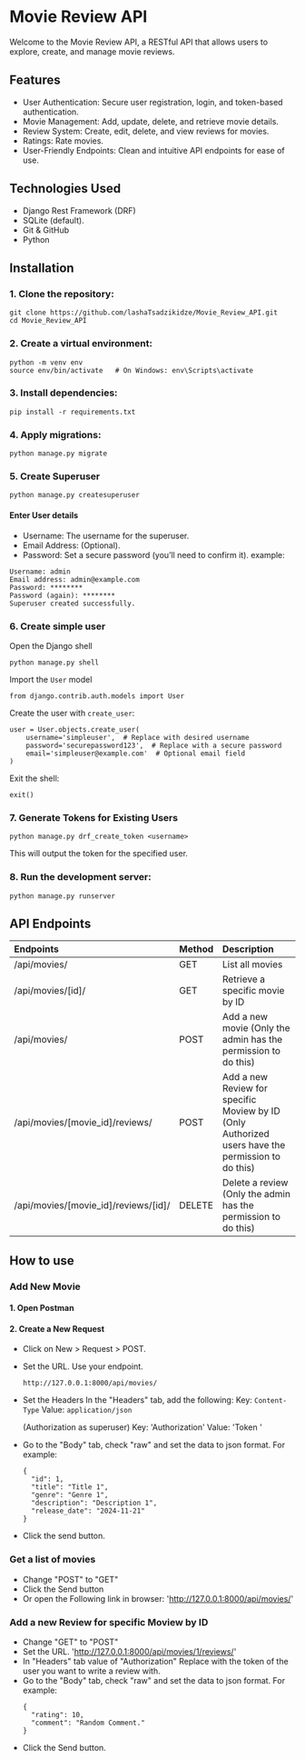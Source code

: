# Movie Review API
Welcome to the Movie Review API, a RESTful API that allows users to explore, create, and manage movie reviews.

## Features
* User Authentication: Secure user registration, login, and token-based authentication.
* Movie Management: Add, update, delete, and retrieve movie details.
* Review System: Create, edit, delete, and view reviews for movies.
* Ratings: Rate movies.
* User-Friendly Endpoints: Clean and intuitive API endpoints for ease of use.

## Technologies Used
* Django Rest Framework (DRF)
* SQLite (default).
* Git & GitHub
* Python

## Installation
### 1. Clone the repository:
```
git clone https://github.com/lashaTsadzikidze/Movie_Review_API.git
cd Movie_Review_API
```

### 2. Create a virtual environment:
```
python -m venv env  
source env/bin/activate   # On Windows: env\Scripts\activate  
```

### 3. Install dependencies:
```
pip install -r requirements.txt
```

### 4. Apply migrations:
```
python manage.py migrate
```

### 5. Create Superuser
```
python manage.py createsuperuser
```
#### Enter User details
- Username: The username for the superuser.
- Email Address: (Optional).
- Password: Set a secure password (you’ll need to confirm it).
example:
```
Username: admin
Email address: admin@example.com
Password: ********
Password (again): ********
Superuser created successfully.
```

### 6. Create simple user
Open the Django shell
```
python manage.py shell
```
Import the `User` model
```
from django.contrib.auth.models import User
```
Create the user with `create_user`:
```
user = User.objects.create_user(
    username='simpleuser',  # Replace with desired username
    password='securepassword123',  # Replace with a secure password
    email='simpleuser@example.com'  # Optional email field
)
```
Exit the shell:
```
exit()
```
### 7. Generate Tokens for Existing Users
```
python manage.py drf_create_token <username>
```
This will output the token for the specified user.

### 8. Run the development server:
```
python manage.py runserver
```

## API Endpoints
| Endpoints                            | Method   | Description                                                                                      |
|:------------------------------------ |:-------- |:------------------------------------------------------------------------------------------------ |
| /api/movies/                         | GET      | List all movies                                                                                  |
| /api/movies/[id]/                    | GET      | Retrieve a specific movie by ID                                                                  |
| /api/movies/                         | POST     | Add a new movie (Only the admin has the permission to do this)                                   |
| /api/movies/[movie_id]/reviews/      | POST     | Add a new Review for specific Moview by ID (Only Authorized users have the permission to do this)|
| /api/movies/[movie_id]/reviews/[id]/ | DELETE   | Delete a review (Only the admin has the permission to do this)                                   |

## How to use
### Add New Movie
#### 1. Open Postman
#### 2. Create a New Request
- Click on New > Request > POST.
- Set the URL. Use your endpoint.
  ```
  http://127.0.0.1:8000/api/movies/
  ```
- Set the Headers In the "Headers" tab, add the following:
  Key: `Content-Type`
  Value: `application/json`

  (Authorization as superuser)
  Key: 'Authorization'
  Value: 'Token <superuser token>'
- Go to the "Body" tab, check "raw" and set the data to json format. For example:
  ```
  {
    "id": 1,
    "title": "Title 1",
    "genre": "Genre 1",
    "description": "Description 1",
    "release_date": "2024-11-21"
  }
  ```
- Click the send button.

### Get a list of movies
- Change "POST" to "GET"
- Click the Send button
- Or open the Following link in browser: 'http://127.0.0.1:8000/api/movies/'

### Add a new Review for specific Moview by ID
- Change "GET" to "POST"
- Set the URL.
  'http://127.0.0.1:8000/api/movies/1/reviews/'
- In "Headers" tab value of "Authorization" Replace with the token of the user you want to write a review with.
- Go to the "Body" tab, check "raw" and set the data to json format. For example:
  ```
  {
    "rating": 10,
    "comment": "Random Comment."
  }
  ```
- Click the Send button.
